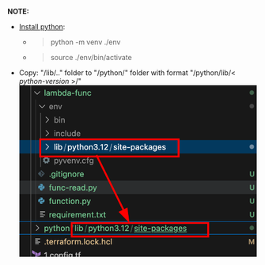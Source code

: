 **NOTE:**
- [Install python](https://mac.install.guide/python/brew):
  - > python -m venv ./env
  - > source ./env/bin/activate
- Copy: "/lib/.." folder to "/python/" folder with format "/python/lib/< *python-version* >/" ![alt text](image.png)

